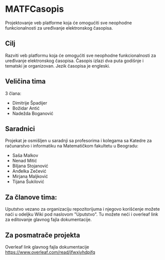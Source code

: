 # MATFCasopis
Projektovanje veb platforme koja će omogućiti sve neophodne funkcionalnosti za uređivanje elektronskog časopisa.

## Cilj
Razviti veb platformu koja će omogućiti sve neophodne funkcionalnosti za uređivanje elektronskog časopisa. Časopis izlazi dva puta godišnje i tematski je organizovan. Jezik časopisa je engleski. 

## Veličina tima
3 člana:
  - Dimitrije Špadijer
  - Božidar Antić
  - Nadežda Boganović
  
  ## Saradnici
  Projekat je osmišljen u saradnji sa profesorima i kolegama sa Katedre za računarstvo i informatiku na Matematičkom fakultetu u Beogradu:
  * Saša Malkov
  * Nenad Mitić
  * Biljana Stojanović
  * Anđelka Zečević
  * Mirjana Maljković
  * Tijana Šukilović

## Za članove tima:
Uputstvo vezano za organizaciju repozitorijuma i njegovo korišćenje možete naći u odeljku Wiki pod naslovom "Uputstvo". Tu možete neći i overleaf link za editovanje glavnog fajla dokumentacije.

## Za posmatrače projekta
Overleaf link glavnog fajla dokumentacije https://www.overleaf.com/read/jfwxjyhdpjfq
